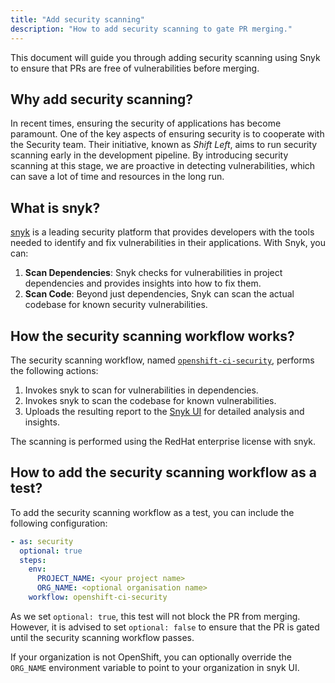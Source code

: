 ```yaml
---
title: "Add security scanning"
description: "How to add security scanning to gate PR merging."
---
```


This document will guide you through adding security scanning using Snyk to ensure that PRs are free of vulnerabilities before merging.

## Why add security scanning?

In recent times, ensuring the security of applications has become paramount. One of the key aspects of ensuring security is to cooperate with the Security team. Their initiative, known as _Shift Left_, aims to run security scanning early in the development pipeline. By introducing security scanning at this stage, we are proactive in detecting vulnerabilities, which can save a lot of time and resources in the long run.

## What is snyk?

[snyk](https://app.snyk.io/) is a leading security platform that provides developers with the tools needed to identify and fix vulnerabilities in their applications. With Snyk, you can:

1. **Scan Dependencies**: Snyk checks for vulnerabilities in project dependencies and provides insights into how to fix them.
2. **Scan Code**: Beyond just dependencies, Snyk can scan the actual codebase for known security vulnerabilities.

## How the security scanning workflow works?

The security scanning workflow, named [`openshift-ci-security`](https://steps.ci.openshift.org/workflow/openshift-ci-security), performs the following actions:

1. Invokes snyk to scan for vulnerabilities in dependencies.
2. Invokes snyk to scan the codebase for known vulnerabilities.
3. Uploads the resulting report to the [Snyk UI](https://app.snyk.io/org/openshift-ci-internal/) for detailed analysis and insights.

The scanning is performed using the RedHat enterprise license with snyk.

## How to add the security scanning workflow as a test?

To add the security scanning workflow as a test, you can include the following configuration:

```yaml
- as: security
  optional: true
  steps:
    env:
      PROJECT_NAME: <your project name>
      ORG_NAME: <optional organisation name>
    workflow: openshift-ci-security
```

As we set `optional: true`, this test will not block the PR from merging. However, it is advised to set `optional: false` to ensure that the PR is gated until the security scanning workflow passes.

If your organization is not OpenShift, you can optionally override the `ORG_NAME` environment variable to point to your organization in snyk UI.
